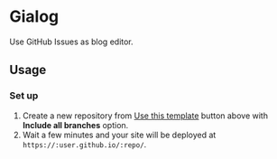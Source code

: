 # Gialog

Use GitHub Issues as blog editor.

## Usage

### Set up

1. Create a new repository from [Use this template](https://github.com/r7kamura/github-issues-as-blog/generate) button above with **Include all branches** option.
2. Wait a few minutes and your site will be deployed at `https://:user.github.io/:repo/`.
